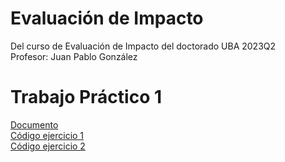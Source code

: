 # Evaluación de Impacto
Del curso de Evaluación de Impacto del doctorado UBA 2023Q2 <br>
Profesor: Juan Pablo González

# Trabajo Práctico 1
[Documento](https://github.com/LCaravaggio/Impacto/blob/main/Evaluaci%C3%B3n_de_Impacto___TP1.pdf) <br>
[Código ejercicio 1](https://github.com/LCaravaggio/Impacto/blob/main/Ej1.do) <br>
[Código ejercicio 2](https://github.com/LCaravaggio/Impacto/blob/main/Ej2.do) <br>
